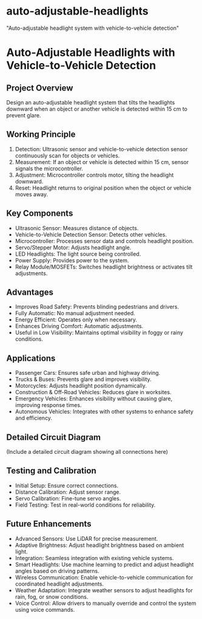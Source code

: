 # auto-adjustable-headlights
"Auto-adjustable headlight system with vehicle-to-vehicle detection"
# Auto-Adjustable Headlights with Vehicle-to-Vehicle Detection

## Project Overview

Design an auto-adjustable headlight system that tilts the headlights downward when an object or another vehicle is detected within 15 cm to prevent glare.

## Working Principle

1. Detection: Ultrasonic sensor and vehicle-to-vehicle detection sensor continuously scan for objects or vehicles.
2. Measurement: If an object or vehicle is detected within 15 cm, sensor signals the microcontroller.
3. Adjustment: Microcontroller controls motor, tilting the headlight downward.
4. Reset: Headlight returns to original position when the object or vehicle moves away.

## Key Components

- Ultrasonic Sensor: Measures distance of objects.
- Vehicle-to-Vehicle Detection Sensor: Detects other vehicles.
- Microcontroller: Processes sensor data and controls headlight position.
- Servo/Stepper Motor: Adjusts headlight angle.
- LED Headlights: The light source being controlled.
- Power Supply: Provides power to the system.
- Relay Module/MOSFETs: Switches headlight brightness or activates tilt adjustments.

## Advantages

- Improves Road Safety: Prevents blinding pedestrians and drivers.
- Fully Automatic: No manual adjustment needed.
- Energy Efficient: Operates only when necessary.
- Enhances Driving Comfort: Automatic adjustments.
- Useful in Low Visibility: Maintains optimal visibility in foggy or rainy conditions.

## Applications

- Passenger Cars: Ensures safe urban and highway driving.
- Trucks & Buses: Prevents glare and improves visibility.
- Motorcycles: Adjusts headlight position dynamically.
- Construction & Off-Road Vehicles: Reduces glare in worksites.
- Emergency Vehicles: Enhances visibility without causing glare, improving response times.
- Autonomous Vehicles: Integrates with other systems to enhance safety and efficiency.

## Detailed Circuit Diagram

(Include a detailed circuit diagram showing all connections here)

## Testing and Calibration

- Initial Setup: Ensure correct connections.
- Distance Calibration: Adjust sensor range.
- Servo Calibration: Fine-tune servo angles.
- Field Testing: Test in real-world conditions for reliability.

## Future Enhancements

- Advanced Sensors: Use LiDAR for precise measurement.
- Adaptive Brightness: Adjust headlight brightness based on ambient light.
- Integration: Seamless integration with existing vehicle systems.
- Smart Headlights: Use machine learning to predict and adjust headlight angles based on driving patterns.
- Wireless Communication: Enable vehicle-to-vehicle communication for coordinated headlight adjustments.
- Weather Adaptation: Integrate weather sensors to adjust headlights for rain, fog, or snow conditions.
- Voice Control: Allow drivers to manually override and control the system using voice commands.
